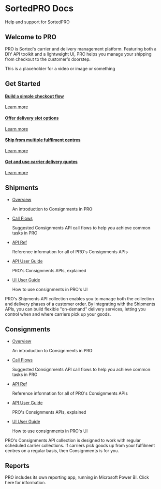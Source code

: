 <head>
    <script src="https://kit.fontawesome.com/ae1b65f155.js" crossorigin="anonymous"></script>
</head>

<style type="text/css">
    .col-md-10 {
        width: 100%;
    }

    .sideaffix {
        display: none;
    }

    .subnav {
        display: none !important;
    }

    .page-stats {
        display: none !important;
    }
</style>

<div class="header-container">
    <h1 id="big-header" class="text--underlined text--header"><span>SortedPRO </span><span>Docs</span></h1>
    <p class="text--center">
        Help and support for SortedPRO
    </p>
</div>
<div class="landing-container">
    <h2>Welcome to PRO</h2>
    <div class="two-columns">    
        <p>PRO is Sorted's carrier and delivery management platform. Featuring both a DIY API toolkit and a lightweight UI, PRO helps you manage your shipping from checkout to the customer's doorstep. </p>
        <p>This is a placeholder for a video or image or something</p>
    </div>    
</div>
<div class="landing-container">
    <h2>Get Started</h2>
    <div class="bg-light globalSpacer1">
        <div class="landing-button-container">
            <div class="styles-module--dualQuad--OrVsV">
                <a href="/pro/api/help/flows/classic_flow.html" class="styles-module--messageBlock--7l7wn">
                    <i class="fas fa-shopping-basket"></i>
                    <h4>Build a simple checkout flow</h4>
                    <p class="link-pink" href="/pro/api/help/flows/classic_flow.html">Learn more</p>
                </a>
                <a href="/pro/api/help/flows/consumer_options_flow.html" class="styles-module--messageBlock--7l7wn">
                    <i class="fas fa-truck"></i>
                    <h4>Offer delivery slot options</h4>
                    <p class="link-pink" href="/pro/api/help/flows/consumer_options_flow.html">Learn more</p>
                </a>
                <a href="/pro/api/help/flows/order_flex_flow.html" class="styles-module--messageBlock--7l7wn">
                    <i class="fas fa-boxes"></i>
                    <h4>Ship from multiple fulfilment centres</h4>
                    <p class="link-pink" href="/pro/api/help/flows/order_flex_flow.html">Learn more</p>
                </a>
                <a href="/pro/api/help/flows/quotes_flow.html" class="styles-module--messageBlock--7l7wn">
                    <i class="fas fa-credit-card"></i>
                    <h4>Get and use carrier delivery quotes</h4>
                    <p class="link-pink" href="/pro/api/help/flows/quotes_flow.html">Learn more</p>
                </a>
            </div>
        </div>
    </div>
</div>
<div class="landing-container">
    <h2>Shipments</h2>
    <div class="two-columns">
        <ul class="fa-ul">
            <li><span class="fa-li"><i class="fas fa-check-square"></i></span><a href="/pro/api/help/introduction.html">Overview</a><p>An introduction to Consignments in PRO</p></li>
            <li><span class="fa-li"><i class="fas fa-check-square"></i></span><a href="/pro/api/help/flows.html">Call Flows</a><p>Suggested Consignments API call flows to help you achieve common tasks in PRO</p></li>
            <li><span class="fa-li"><i class="fas fa-check-square"></i></span><a href="https://docs.electioapp.com/#/api">API Ref</a><p>Reference information for all of PRO's Consignments APIs</p></li>
            <li><span class="fa-li"><i class="fas fa-check-square"></i></span><a href="/pro/api/help/introduction.html">API User Guide</a><p>PRO's Consignments APIs, explained</p></li>
            <li><span class="fa-li"><i class="fas fa-check-square"></i></span><a href="/pro/api/help/introduction.html">UI User Guide</a><p>How to use consignments in PRO's UI</p></li>            
        </ul>
        <p>PRO's Shipments API collection enables you to manage both the collection and delivery phases of a customer order. By integrating with the Shipments APIs, you can build flexible "on-demand" delivery services, letting you control when and where carriers pick up your goods. </p>
    </div>   
</div>
<div class="landing-container">
    <h2>Consignments</h2>
    <div class="two-columns">
        <ul class="fa-ul">
            <li><span class="fa-li"><i class="fas fa-check-square"></i></span><a href="/pro/api/help/introduction.html">Overview</a><p>An introduction to Consignments in PRO</p></li>
            <li><span class="fa-li"><i class="fas fa-check-square"></i></span><a href="/pro/api/help/flows.html">Call Flows</a><p>Suggested Consignments API call flows to help you achieve common tasks in PRO</p></li>
            <li><span class="fa-li"><i class="fas fa-check-square"></i></span><a href="https://docs.electioapp.com/#/api">API Ref</a><p>Reference information for all of PRO's Consignments APIs</p></li>
            <li><span class="fa-li"><i class="fas fa-check-square"></i></span><a href="/pro/api/help/introduction.html">API User Guide</a><p>PRO's Consignments APIs, explained</p></li>
            <li><span class="fa-li"><i class="fas fa-check-square"></i></span><a href="/pro/api/help/introduction.html">UI User Guide</a><p>How to use consignments in PRO's UI</p></li>            
        </ul>
        <p>PRO's Consignments API collection is designed to work with regular scheduled carrier collections. If carriers pick goods up from your fulfilment centres on a regular basis, then Consignments is for you. </p>
    </div>    
</div>
<div class="landing-container">
    <h2>Reports</h2>
    <p>PRO includes its own reporting app, running in Microsoft Power BI. Click here for information.</p>    
</div>
